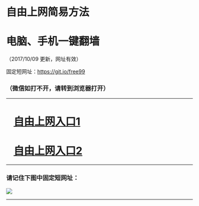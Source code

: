 ﻿# 自由上网简易方法

# 电脑、手机一键翻墙

（2017/10/09 更新，网址有效）

固定短网址：https://git.io/free99

### （微信如打不开，请转到浏览器打开）


***





# &nbsp;&nbsp; <a href="http://ft227914900.fwq-tz-1001.info/fwqtz01.html?t=100900111475 " target="_blank">自由上网入口1</a>
# &nbsp;&nbsp; <a href="http://ft3001332600.fwq-tz-1002.info/fwqtz02.html?t=10090019624 " target="_blank">自由上网入口2</a>
***

### 请记住下图中固定短网址：

<img src="https://s3-us-west-2.amazonaws.com/fwq-1001/yjfq-20170905okok.png" /> 


***

